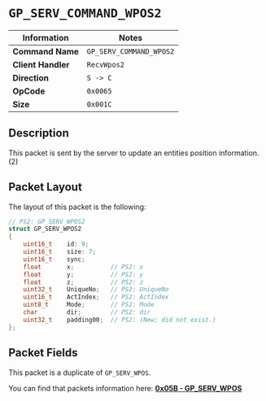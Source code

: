 # `GP_SERV_COMMAND_WPOS2`

| Information               | Notes |
|---                        |---    |
| **Command Name**          | `GP_SERV_COMMAND_WPOS2` |
| **Client Handler**        | `RecvWpos2` |
| **Direction**             | `S -> C` |
| **OpCode**                | `0x0065` |
| **Size**                  | `0x001C` |

## Description

This packet is sent by the server to update an entities position information. (2)

## Packet Layout

The layout of this packet is the following:

```cpp
// PS2: GP_SERV_WPOS2
struct GP_SERV_WPOS2
{
    uint16_t    id: 9;
    uint16_t    size: 7;
    uint16_t    sync;
    float       x;          // PS2: x
    float       y;          // PS2: y
    float       z;          // PS2: z
    uint32_t    UniqueNo;   // PS2: UniqueNo
    uint16_t    ActIndex;   // PS2: ActIndex
    uint8_t     Mode;       // PS2: Mode
    char        dir;        // PS2: dir
    uint32_t    padding00;  // PS2: (New; did not exist.)
};
```

## Packet Fields

This packet is a duplicate of `GP_SERV_WPOS`.

You can find that packets information here: [**0x05B - GP_SERV_WPOS**](/world/server/0x005B/README.md)
